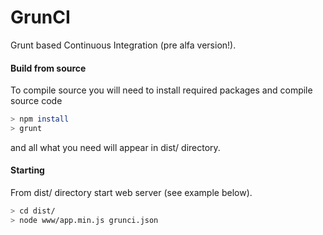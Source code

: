 GrunCI
======

Grunt based Continuous Integration (pre alfa version!).

#### Build from source
To compile source you will need to install required packages and compile source code
```bash
> npm install
> grunt
```
and all what you need will appear in dist/ directory.

#### Starting
From dist/ directory start web server (see example below).
```bash
> cd dist/
> node www/app.min.js grunci.json
```
